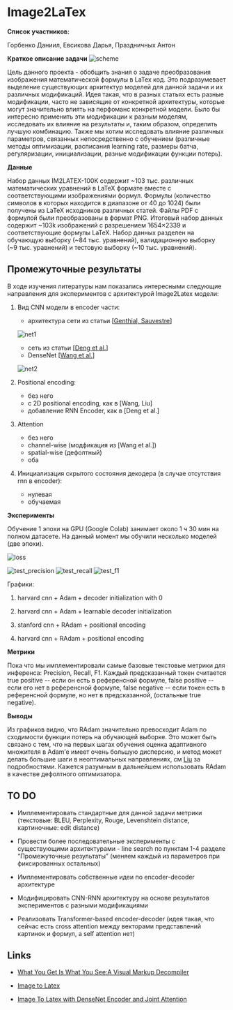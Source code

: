 # Image2LaTex

**Список участников:**

Горбенко Даниил, Евсикова Дарья, Праздничных Антон

**Краткое описание задачи**
![scheme](./imgs/scheme.jpg)

Цель данного проекта - обобщить знания о задаче преобразования изображения математической формулы в LaTex код. Это подразумевает выделение существующих архитектур моделей для данной задачи и их различных модификаций. Идея такая, что в разных статьях есть разные модификации, часто не зависящие от конкретной архитектуры, которые могут значительно влиять на перфоманс конкретной модели. Было бы интересно применить эти модификации к разным моделям, исследовать их влияние на результаты и, таким образом, определить лучшую комбинацию. Также мы хотим исследовать влияние различных параметров, связанных непосредственно с обучением (различные методы оптимизации, расписания learning rate, размеры батча, регуляризации, инициализации, разные модификации функции потерь). 

**Данные**

Набор данных IM2LATEX-100K содержит ~103 тыс. различных математических уравнений в LaTeX формате вместе с соответствующими изображениями формул. Формулы (количество символов в которых находится в диапазоне от 40 до 1024) были получены из LaTeX исходников различных статей. Файлы PDF с формулой были преобразованы в формат PNG. Итоговый набор данных содержит ~103k изображений с разрешением 1654×2339 и соответствующие формулы LaTeX. Набор данных разделен на обучающую выборку (~84 тыс. уравнений), валидационную выборку (~9 тыс. уравнений) и тестовую выборку (~10 тыс. уравнений).

## Промежуточные результаты

В ходе изучения литературы нам показались интересными следующие направления для экспериментов с архитектурой Image2Latex модели:

1. Вид CNN модели в encoder части:
    - архитектура сети из статьи [[Genthial, Sauvestre](http://cs231n.stanford.edu/reports/2017/pdfs/815.pdf)]

    ![net1](./imgs/harvard.jpg)
    
    - сеть из статьи [[Deng et al.](https://arxiv.org/pdf/1609.04938v1.pdf)]
    - DenseNet [[Wang et al.](https://pdf.sciencedirectassets.com/280203/1-s2.0-S1877050919X00034/1-s2.0-S1877050919302686/main.pdf?X-Amz-Security-Token=IQoJb3JpZ2luX2VjEAUaCXVzLWVhc3QtMSJHMEUCIQDlkyO6sZ6uJWozMXBMJvVVERvglN%2BKfHZ%2F7W6i5BMIzQIgFREQ0PDh%2FEljeyXWDsYlTRFytNim3VrnZ131I1s00cAqgwQIvv%2F%2F%2F%2F%2F%2F%2F%2F%2F%2FARAEGgwwNTkwMDM1NDY4NjUiDIaZOYY9Ffi%2BBH7SAirXAxiqW8XiYJ7zHYRsMIUCsNG4gwmd%2BdLWv%2FK24FCpSQuCvSd6G%2BmMeuhPaDu09dEiEoFdfGLCwxN%2FVAURRij%2BS7H8VfgGzD6vkXgEJXJPEtsPhaK6laXIzaHgpJSRSgP0iJEZvX1gpYK0rLRd7xqjN7g4JxEaYU2NiYYtiqLeZ95GERyaJJINlE%2F8f%2BF%2FYTQr1%2FwZz6tcaJh%2Bsx7HpjKFBFfPMLkDWMgFLLJwWk6by9TXRjTvvTBjO4gsUSyIAETyPu8pM7hWXkbX0HOnwz7aEV5uc0bFc8DMaUxwQrnDTGp6tKgCxQk3%2FyFduW4h044AFxj2kODAceyeal2y2lwNdONXFbz9d2U6f%2FMUcMFdxUZzM0pL2LlGjw7hbYqJzQiNGP57DWm7X4%2FXNNm1dD09LAQVIS8ojeF6%2BvKNnyMehkEXR0QpL%2FN2KsTLkB%2FSLPDHSvNUDorSWXEDxYyGd4NSAeRAG%2FpifqVjnMRFiY8V%2FoGx0edA8%2FbAUqqofimRlvhmaKkG2LR2pQmc%2BL02kQ34MEP7FMYqI35Z3%2BmkTfINrKvUa3n9sn0tEokIDvM%2BNUZjmBnX6Yfnfx1adga%2BJmJtnmqDvQyI505faJCkBoYqYfI3b77ANQ58xjDRsI2GBjqlAcfrrA65%2FMxGOeaRQrgD3gs%2BxdZWVv5gMSHbJjKDT4MXHgbFwTf9fk64xgr6tWolLQy16UpGOaI0eqzo0cqJYPI5tFgQz7ZqcKUlwYq1fAQa61cy4DzhdnQT%2BYvXmGyplR%2B40QJ5UAfj2%2F7iSKFpaD8PFxLOXfrMoA9jHrACSzgaggDnjmH34wsuTClxZ3v98Ca6DTh%2Fw8pBilsaKx89mwHxIOVdAQ%3D%3D&X-Amz-Algorithm=AWS4-HMAC-SHA256&X-Amz-Date=20210611T130718Z&X-Amz-SignedHeaders=host&X-Amz-Expires=300&X-Amz-Credential=ASIAQ3PHCVTY5GR4RU4V%2F20210611%2Fus-east-1%2Fs3%2Faws4_request&X-Amz-Signature=4ced4119254503da9abe2467235b040fe8d08388ed62e49036a81da4b2034403&hash=528fb961803354177fdd295713429173ca5aa8a27f71a6f4ea080034984d34e6&host=68042c943591013ac2b2430a89b270f6af2c76d8dfd086a07176afe7c76c2c61&pii=S1877050919302686&tid=spdf-d6f28301-0cba-4280-9071-8c3cae19232f&sid=419612c63573184e018bd2d6e9ebb7b42741gxrqb&type=client)]

    ![net2](./imgs/densenet.jpg)

2. Positional encoding:
     - без него
     - с 2D positional encoding, как в [Wang, Liu]
     - добавление RNN Encoder, как в [Deng et al.]
     
3. Attention
     - без него
     - channel-wise  (модфикация из [Wang et al.])
     - spatial-wise (дефолтный)
     - оба
     
4. Инициализация скрытого состояния декодера (в случае отсутствия rnn в encoder):
     - нулевая
     - обучаемая

**Эксперименты**

Обучение 1 эпохи на GPU (Google Colab) занимает около 1 ч 30 мин на полном датасете. На данный момент мы обучили несколько моделей (две эпохи).

![loss](./imgs/train_loss.png)

![test_precision](./imgs/test_precision.png)    ![test_recall](./imgs/test_recall.png)  ![test_f1](./imgs/test_f1.png)

Графики:

1. harvard cnn + Adam + decoder initialization with 0

2. harvard cnn + Adam + learnable decoder initialization

3. stanford cnn + RAdam + positional encoding

4. harvard cnn + RAdam + positional encoding

**Метрики**

Пока что мы имплементировали самые базовые текстовые метрики для инференса: Precision, Recall, F1. Каждый предсказанный токен считается true positive -- если он есть в референсной формуле, false positive -- если его нет в референсной формуле, false negative -- если токен есть в референсной формуле, но нет в предсказанной, (остальные true negative). 


**Выводы**

Из графиков видно, что RAdam значительно превосходит Adam по сходимости функции потерь на обучающей выборке. Это может быть связано с тем, что на первых шагах обучения оценка адаптивного множителя в Adam’е имеет очень большую дисперсию, и метод может делать большие шаги в неоптимальных направлениях, см [Liu](https://arxiv.org/pdf/1908.03265.pdf) за подробностями. Кажется разумным в дальнейшем использовать RAdam в качестве дефолтного оптимизатора.

## TO DO

* Имплементировать стандартные для данной задачи метрики (текстовые: BLEU, Perplexity, Rouge, Levenshtein distance, картиночные: edit distance)

* Провести более последовательные эксперименты с существующими архитектурами - line search по пунктам 1-4 разделе “Промежуточные результаты” (меняем каждый из параметров при фиксированных остальных)

* Имплементировать собственные идеи по encoder-decoder архитектуре

* Модифицировать CNN-RNN архитектуру на основе результатов экспериментов с разными модификациями

* Реализовать Transformer-based encoder-decoder (идея такая, что сейчас есть cross attention между векторами представлений картинок и формул, а self attention нет)


## Links

* [What You Get Is What You See:A Visual Markup Decompiler](https://arxiv.org/pdf/1609.04938v1.pdf)

* [Image to Latex](http://cs231n.stanford.edu/reports/2017/pdfs/815.pdf)

* [Image To Latex with DenseNet Encoder and Joint Attention](https://www.sciencedirect.com/science/article/pii/S1877050919302686/pdf?md5=28f37e951b6f27a28b3ebb1879d5ed94&pid=1-s2.0-S1877050919302686-main.pdf)

